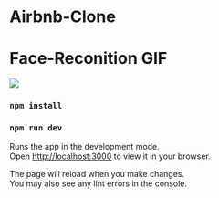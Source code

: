 # Airbnb-Clone

# Face-Reconition GIF

![](https://github.com/samuelng87/face-recognition-brain/blob/main/face-detection.gif)

### `npm install`

### `npm run dev`

Runs the app in the development mode.\
Open [http://localhost:3000](http://localhost:3000) to view it in your browser.

The page will reload when you make changes.\
You may also see any lint errors in the console.
